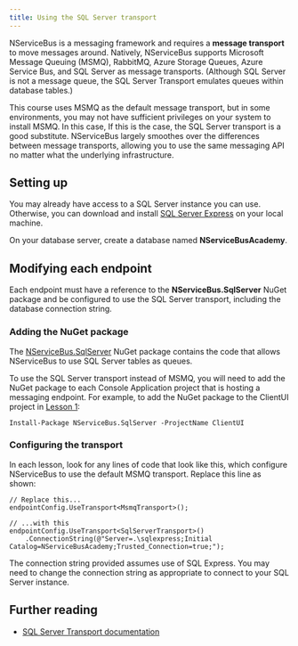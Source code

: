 ```yaml
---
title: Using the SQL Server transport
---
```


NServiceBus is a messaging framework and requires a **message transport** to move messages around. Natively, NServiceBus supports Microsoft Message Queuing (MSMQ), RabbitMQ, Azure Storage Queues, Azure Service Bus, and SQL Server as message transports. (Although SQL Server is not a message queue, the SQL Server Transport emulates queues within database tables.)

This course uses MSMQ as the default message transport, but in some environments, you may not have sufficient privileges on your system to install MSMQ. In this case, If this is the case, the SQL Server transport is a good substitute. NServiceBus largely smoothes over the differences between message transports, allowing you to use the same messaging API no matter what the underlying infrastructure.


## Setting up

You may already have access to a SQL Server instance you can use. Otherwise, you can download and install [SQL Server Express](http://downloadsqlserverexpress.com/) on your local machine.

On your database server, create a database named **NServiceBusAcademy**.


## Modifying each endpoint

Each endpoint must have a reference to the **NServiceBus.SqlServer** NuGet package and be configured to use the SQL Server transport, including the database connection string.


### Adding the NuGet package

The [NServiceBus.SqlServer](https://www.nuget.org/packages/NServiceBus.SqlServer) NuGet package contains the code that allows NServiceBus to use SQL Server tables as queues.

To use the SQL Server transport instead of MSMQ, you will need to add the NuGet package to each Console Application project that is hosting a messaging endpoint. For example, to add the NuGet package to the ClientUI project in [Lesson 1](../):

    Install-Package NServiceBus.SqlServer -ProjectName ClientUI


### Configuring the transport

In each lesson, look for any lines of code that look like this, which configure NServiceBus to use the default MSMQ transport. Replace this line as shown:

```
// Replace this...
endpointConfig.UseTransport<MsmqTransport>();

// ...with this
endpointConfig.UseTransport<SqlServerTransport>()
    .ConnectionString(@"Server=.\sqlexpress;Initial Catalog=NServiceBusAcademy;Trusted_Connection=true;");
```

The connection string provided assumes use of SQL Express. You may need to change the connection string as appropriate to connect to your SQL Server instance.


## Further reading

* [SQL Server Transport documentation](/nservicebus/sqlserver/)

